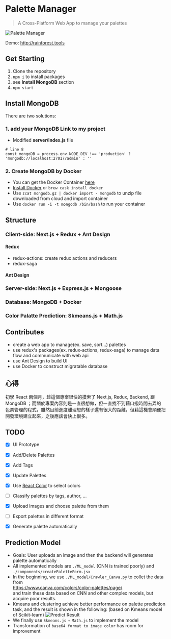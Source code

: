 # Palette Manager
> A Cross-Platform Web App to manage your palettes

![Palette Manager](https://i.imgur.com/1wnzLmJ.png)

Demo: <http://rainforest.tools>

## Get Starting
1. Clone the repository
2. `npm i` to install packages
3. see **Install MongoDB** section
4. `npm start`

## Install MongoDB
There are two solutions:
### 1. add your MongoDB Link to my project
* Modified **server/index.js** file
```
# line 8
const mongoDB = process.env.NODE_DEV !== 'production' ? 'mongodb://localhost:27017/admin' : ''
```
### 2. Create MongoDB by Docker
* You can get the Docker Container [here](https://drive.google.com/file/d/1s2VkkvBL8s_kWjRYqlBNuGi13eILF_2B/view?usp=sharing)
* [Install Docker](https://www.docker.com/products/docker-desktop) or `brew cask install docker`
* Use `zcat mongodb.gz | docker import - mongodb` to unzip file downloaded from cloud and import container 
* Use `docker run -i -t mongodb /bin/bash` to run your container


## Structure
### Client-side: Next.js + Redux + Ant Design
#### Redux
* redux-actions: create redux actions and reducers
* redux-saga
#### Ant Design
### Server-side: Next.js + Express.js + Mongoose
### Database: MongoDB + Docker
### Color Palatte Prediction: Skmeans.js + Math.js

## Contributes
* create a web app to manage(ex. save, sort...) palettes
* use redux's packages(ex. redux-actions, redux-saga) to manage data flow and communicate with web api
* use Ant Design to build UI
* use Docker to construct migratable database

## 心得
初學 React 兩個月，趁這個專案很快的摸索了 Next.js, Redux, Backend, 跟 MongoDB ；而關於專案內容則是一直很想做，但一直找不到藉口撥時間去弄的
色票管理的程式，雖然目前進度離理想的樣子還有很大的距離，但藉這機會順便把開發環境建立起來，之後應該會快上很多。

## TODO
- [x] UI Prototype
- [x] Add/Delete Palettes
- [x] Add Tags
- [x] Update Palettes
- [x] Use [React Color](http://casesandberg.github.io/react-color/) to select colors
- [ ] Classify palettes by tags, author, ...
- [x] Upload Images and choose palette from them 
- [ ] Export palettes in different format
- [x] Generate palette automatically


## Prediction Model
* Goals: User uploads an image and then the backend will generates palette automatically
* All implemented models are `./ML_model` (CNN is trained poorly) and `./components/createPaletteForm.jsx`
* In the beginning, we use `./ML_model/Crawler_Canva.py` to collet the data from  
https://www.canva.com/colors/color-palettes/page/  
and train these data based on CNN and other complex models, but acquire poor results.
* Kmeans and clustering achieve better performance on palette prediction task, and the result is shown in the following:
(based on Kmeans model of Scikit-learn)
![Predict Result](https://i.imgur.com/b66ZFm4.png)
* We finally use `Skmeans.js` + `Math.js` to implement the model
* Transformation of `base64 format to image color` has room for improvement

